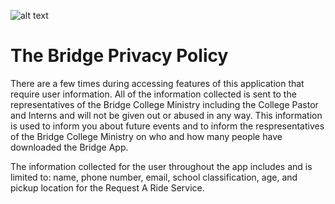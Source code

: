 ![alt text](image.jpg)
# The Bridge Privacy Policy 

There are a few times during accessing features of this application that require user information. 
All of the information collected is sent to the representatives of the Bridge College Ministry including 
the College Pastor and Interns and will not be given out or abused in any way. This information is used 
to inform you about future events and to inform the respresentatives of the Bridge College Ministry on who 
and how many people have downloaded the Bridge App.

The information collected for the user throughout the app includes and is limited to: name, phone number, 
email, school classification, age, and pickup location for the Request A Ride Service.
